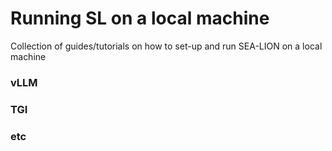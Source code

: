 # Running SL on a local machine

Collection of guides/tutorials on how to set-up and run SEA-LION on a local machine 

### vLLM
### TGI
### etc